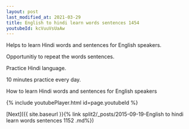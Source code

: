 ```yaml
---
layout: post
last_modified_at: 2021-03-29
title: English to hindi learn words sentences 1454 
youtubeId: kcVuuVsUaAw
---
```

 
 
Helps to learn Hindi words and sentences for English speakers.

Opportunitiy to repeat the words sentences. 

Practice Hindi language. 
 
10 minutes practice every day. 
 
How to learn Hindi words and sentences for English speakers 
 
{% include youtubePlayer.html id=page.youtubeId %}
 
 
[Next]({{ site.baseurl }}{% link  split2/_posts/2015-09-19-English to hindi learn words sentences 1152 .md%})
 

